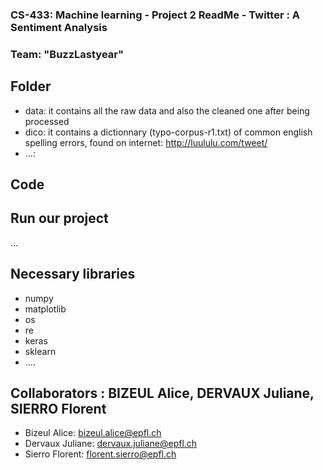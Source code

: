 ### CS-433: Machine learning - Project 2 ReadMe - Twitter : A Sentiment Analysis
### Team: "BuzzLastyear" 

## Folder
* data: it contains all the raw data and also the cleaned one after being processed
* dico: it contains a dictionnary (typo-corpus-r1.txt) of common english spelling errors, found on internet: http://luululu.com/tweet/ 
* ...:

## Code  


## Run our project
...

## Necessary libraries
* numpy
* matplotlib
* os
* re
* keras
* sklearn
* ....

## Collaborators : BIZEUL Alice, DERVAUX Juliane, SIERRO Florent
* Bizeul Alice:	 	bizeul.alice@epfl.ch
* Dervaux Juliane:	dervaux.juliane@epfl.ch
* Sierro Florent:	florent.sierro@epfl.ch
